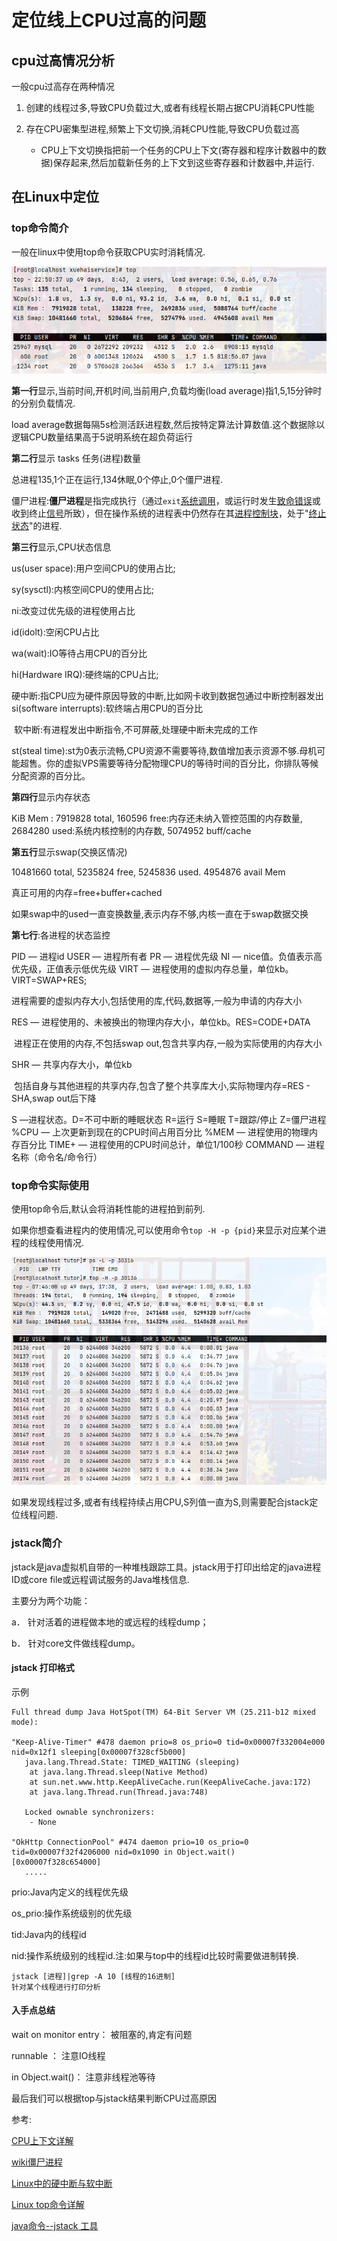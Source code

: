 # 定位线上CPU过高的问题

## cpu过高情况分析

一般cpu过高存在两种情况

1. 创建的线程过多,导致CPU负载过大,或者有线程长期占据CPU消耗CPU性能

2. 存在CPU密集型进程,频繁上下文切换,消耗CPU性能,导致CPU负载过高

   - CPU上下文切换指把前一个任务的CPU上下文(寄存器和程序计数器中的数据)保存起来,然后加载新任务的上下文到这些寄存器和计数器中,并运行.

     

## 在Linux中定位

### top命令简介

一般在linux中使用top命令获取CPU实时消耗情况.

![top命令](../img/企业微信截图_20220425224730.png)

**第一行**显示,当前时间,开机时间,当前用户,负载均衡(load average)指1,5,15分钟时的分别负载情况.

load average数据每隔5s检测活跃进程数,然后按特定算法计算数值.这个数据除以逻辑CPU数量结果高于5说明系统在超负荷运行

**第二行**显示 tasks 任务(进程)数量

总进程135,1个正在运行,134休眠,0个停止,0个僵尸进程.

僵尸进程:**僵尸进程**是指完成执行（通过`exit`[系统调用](https://zh.wikipedia.org/wiki/系统调用)，或运行时发生[致命错误](https://zh.wikipedia.org/wiki/致命错误)或收到终止[信号](https://zh.wikipedia.org/wiki/信号_(计算机科学))所致），但在操作系统的进程表中仍然存在其[进程控制块](https://zh.wikipedia.org/wiki/进程控制块)，处于"[终止状态](https://zh.wikipedia.org/w/index.php?title=终止状态&action=edit&redlink=1)"的进程.



**第三行**显示,CPU状态信息

us(user space):用户空间CPU的使用占比;

sy(sysctl):内核空间CPU的使用占比;

ni:改变过优先级的进程使用占比

id(idolt):空闲CPU占比

wa(wait):IO等待占用CPU的百分比

hi(Hardware IRQ):硬终端的CPU占比;

​	硬中断:指CPU应为硬件原因导致的中断,比如网卡收到数据包通过中断控制器发出
si(software interrupts):软终端占用CPU的百分比

​	软中断:有进程发出中断指令,不可屏蔽,处理硬中断未完成的工作



st(steal time):st为0表示流畅,CPU资源不需要等待,数值增加表示资源不够.母机可能超售。你的虚拟VPS需要等待分配物理CPU的等待时间的百分比，你排队等候分配资源的百分比。

**第四行**显示内存状态

KiB Mem :  7919828 total,   160596 free:内存还未纳入管控范围的内存数量,  2684280 used:系统内核控制的内存数,  5074952 buff/cache

**第五行**显示swap(交换区情况)

 10481660 total,  5235824 free,  5245836 used.  4954876 avail Mem 

真正可用的内存=free+buffer+cached

如果swap中的used一直变换数量,表示内存不够,内核一直在于swap数据交换

**第七行**:各进程的状态监控

PID — 进程id
USER — 进程所有者
PR — 进程优先级
NI — nice值。负值表示高优先级，正值表示低优先级
VIRT — 进程使用的虚拟内存总量，单位kb。VIRT=SWAP+RES;

​	进程需要的虚拟内存大小,包括使用的库,代码,数据等,一般为申请的内存大小

RES — 进程使用的、未被换出的物理内存大小，单位kb。RES=CODE+DATA

​	进程正在使用的内存,不包括swap out,包含共享内存,一般为实际使用的内存大小

SHR — 共享内存大小，单位kb

​	包括自身与其他进程的共享内存,包含了整个共享库大小,实际物理内存=RES - SHA,swap out后下降

S —进程状态。D=不可中断的睡眠状态 R=运行 S=睡眠 T=跟踪/停止 Z=僵尸进程
%CPU — 上次更新到现在的CPU时间占用百分比
%MEM — 进程使用的物理内存百分比
TIME+ — 进程使用的CPU时间总计，单位1/100秒
COMMAND — 进程名称（命令名/命令行）



### top命令实际使用

使用top命令后,默认会将消耗性能的进程拍到前列.

如果你想查看进程内的使用情况,可以使用命令`top -H -p {pid}`来显示对应某个进程的线程使用情况.

![top-h](../img/top-h-p.png)

如果发现线程过多,或者有线程持续占用CPU,S列值一直为S,则需要配合jstack定位线程问题.

### jstack简介

jstack是java虚拟机自带的一种堆栈跟踪工具。jstack用于打印出给定的java进程ID或core file或远程调试服务的Java堆栈信息.

主要分为两个功能： 

a． 针对活着的进程做本地的或远程的线程dump； 

b． 针对core文件做线程dump。

#### jstack 打印格式

示例

```
Full thread dump Java HotSpot(TM) 64-Bit Server VM (25.211-b12 mixed mode):

"Keep-Alive-Timer" #478 daemon prio=8 os_prio=0 tid=0x00007f332004e000 nid=0x12f1 sleeping[0x00007f328cf5b000]
   java.lang.Thread.State: TIMED_WAITING (sleeping)
	at java.lang.Thread.sleep(Native Method)
	at sun.net.www.http.KeepAliveCache.run(KeepAliveCache.java:172)
	at java.lang.Thread.run(Thread.java:748)

   Locked ownable synchronizers:
	- None

"OkHttp ConnectionPool" #474 daemon prio=10 os_prio=0 tid=0x00007f32f4206000 nid=0x1090 in Object.wait() [0x00007f328c654000]
   .....
```

prio:Java内定义的线程优先级

os_prio:操作系统级别的优先级

tid:Java内的线程id

nid:操作系统级别的线程id.注:如果与top中的线程id比较时需要做进制转换.

```
jstack [进程]|grep -A 10 [线程的16进制] 
针对某个线程进行打印分析
```

#### 入手点总结

wait on monitor entry： 被阻塞的,肯定有问题

runnable ： 注意IO线程

in Object.wait()： 注意非线程池等待



最后我们可以根据top与jstack结果判断CPU过高原因



参考:

[CPU上下文详解](https://zhuanlan.zhihu.com/p/52845869)

[wiki僵尸进程](https://zh.wikipedia.org/zh-hans/%E5%83%B5%E5%B0%B8%E8%BF%9B%E7%A8%8B)

[Linux中的硬中断与软中断](https://zhuanlan.zhihu.com/p/85597791)

[Linux top命令详解](https://www.cnblogs.com/niuben/p/12017242.html)

[java命令--jstack 工具 ](https://www.cnblogs.com/kongzhongqijing/articles/3630264.html)